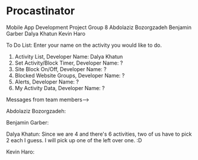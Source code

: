 # Procastinator
Mobile App Development Project
Group 8 
Abdolaziz Bozorgzadeh 
Benjamin Garber
Dalya Khatun 
Kevin Haro

To Do List: Enter your name on the activity you would like to do. 

1. Activity List,                 Developer Name: Dalya Khatun 
2. Set Activity/Block Timer,      Developer Name: ?
3. Site Block On/Off,             Developer Name: ?
4. Blocked Website Groups,        Developer Name: ?
5. Alerts,                        Developer Name: ?
6. My Activity Data,              Developer Name: ?


Messages from team members--> 

Abdolaziz Bozorgzadeh: 


Benjamin Garber: 


Dalya Khatun: Since we are 4 and there's 6 activities, two of us have to pick 2 each I guess. I will pick up one of the left over one.    :D 

Kevin Haro:
